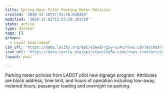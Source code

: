 ```yaml
---
title: Spring-Main Pilot Parking Meter Policies
created: '2020-11-10T17:52:18.640452'
modified: '2020-12-02T15:55:58.301720'
state: active
type: dataset
tags: []
groups:
  - Local Government
csv_url: 'https://data.lacity.org/api/views/rg5w-ui4c/rows.csv?accessType=DOWNLOAD'
json_url: 'https://data.lacity.org/api/views/rg5w-ui4c/rows.json?accessType=DOWNLOAD'
layout: post

---
```

Parking meter policies from LADOT pilot new signage program. Attributes are block address, time limit, and hours of operation including tow-away, metered hours, passenger loading and overnight no parking.
